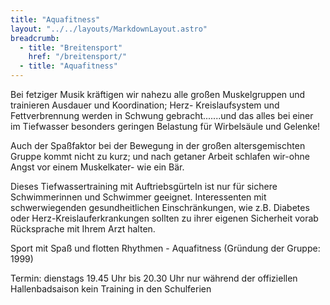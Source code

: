 ```yaml
---
title: "Aquafitness"
layout: "../../layouts/MarkdownLayout.astro"
breadcrumb:
  - title: "Breitensport"
    href: "/breitensport/"
  - title: "Aquafitness"
---
```


Bei fetziger Musik kräftigen wir nahezu alle großen Muskelgruppen und trainieren Ausdauer und Koordination; Herz- Kreislaufsystem und Fettverbrennung werden in Schwung gebracht.......und das alles bei einer im Tiefwasser besonders geringen Belastung für Wirbelsäule und Gelenke!

Auch der Spaßfaktor bei der Bewegung in der großen altersgemischten Gruppe kommt nicht zu kurz; und nach getaner Arbeit schlafen wir-ohne Angst vor einem Muskelkater- wie ein Bär.

Dieses Tiefwassertraining mit Auftriebsgürteln ist nur für sichere Schwimmerinnen und Schwimmer geeignet. Interessenten mit schwerwiegenden gesundheitlichen Einschränkungen, wie z.B. Diabetes oder Herz-Kreislauferkrankungen sollten zu ihrer eigenen Sicherheit vorab Rücksprache mit Ihrem Arzt halten.

Sport mit Spaß und flotten Rhythmen - Aquafitness
(Gründung der Gruppe: 1999)

Termin:
dienstags 19.45 Uhr bis 20.30 Uhr
nur während der offiziellen Hallenbadsaison
kein Training in den Schulferien
